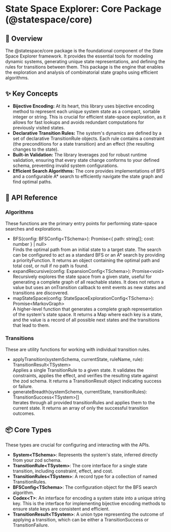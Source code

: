# **State Space Explorer: Core Package (@statespace/core)**

## **📖 Overview**

The @statespace/core package is the foundational component of the State Space Explorer framework. It provides the essential tools for modeling dynamic systems, generating unique state representations, and defining the rules for transitions between them. This package is the engine that enables the exploration and analysis of combinatorial state graphs using efficient algorithms.

## **✨ Key Concepts**

- **Bijective Encoding:** At its heart, this library uses bijective encoding method to represent each unique system state as a compact, sortable integer or string. This is crucial for efficient state-space exploration, as it allows for fast lookups and avoids redundant computations for previously visited states.
- **Declarative Transition Rules:** The system's dynamics are defined by a set of declarative TransitionRule objects. Each rule contains a constraint (the preconditions for a state transition) and an effect (the resulting changes to the state).
- **Built-in Validation:** The library leverages zod for robust runtime validation, ensuring that every state change conforms to your defined schema, preventing invalid system configurations.
- **Efficient Search Algorithms:** The core provides implementations of BFS and a configurable A\* search to efficiently navigate the state graph and find optimal paths.

## **🔧 API Reference**

### **Algorithms**

These functions are the primary entry points for performing state-space searches and explorations.

- BFS(config: BFSConfig\<TSchema\>): Promise\<{ path: string\[\]; cost: number } | null\>  
  Finds the optimal path from an initial state to a target state. The search can be configured to act as a standard BFS or an A\* search by providing a priorityFunction. It returns an object containing the optimal path and total cost, or null if no path is found.
- expandRecursive(config: ExpansionConfig\<TSchema\>): Promise\<void\>  
  Recursively explores the state space from a given state, useful for generating a complete graph of all reachable states. It does not return a value but uses an onTransition callback to emit events as new states and transitions are discovered.
- mapStateSpace(config: StateSpaceExplorationConfig\<TSchema\>): Promise\<MarkovGraph\>  
  A higher-level function that generates a complete graph representation of the system's state space. It returns a Map where each key is a state, and the value is a record of all possible next states and the transitions that lead to them.

### **Transitions**

These are utility functions for working with individual transition rules.

- applyTransition(systemSchema, currentState, ruleName, rule): TransitionResult\<TSystem\>  
  Applies a single TransitionRule to a given state. It validates the constraints, applies the effect, and verifies the resulting state against the zod schema. It returns a TransitionResult object indicating success or failure.
- generateBreadth(systemSchema, currentState, transitionRules): TransitionSuccess\<TSystem\>\[\]  
  Iterates through all provided transitionRules and applies them to the current state. It returns an array of only the successful transition outcomes.

## **📦 Core Types**

These types are crucial for configuring and interacting with the APIs.

- **System\<TSchema\>**: Represents the system's state, inferred directly from your zod schema.
- **TransitionRule\<TSystem\>**: The core interface for a single state transition, including constraint, effect, and cost.
- **TransitionRules\<TSystem\>**: A record type for a collection of named TransitionRules.
- **BFSConfig\<TSchema\>**: The configuration object for the BFS search algorithm.
- **Codex\<T\>**: An interface for encoding a system state into a unique string key. This is the interface for implementing bijective encoding methods to ensure state keys are consistent and efficient.
- **TransitionResult\<TSystem\>**: A union type representing the outcome of applying a transition, which can be either a TransitionSuccess or TransitionFailure.
